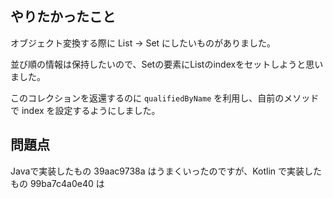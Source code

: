 ## やりたかったこと

オブジェクト変換する際に List -> Set にしたいものがありました。

並び順の情報は保持したいので、Setの要素にListのindexをセットしようと思いました。

このコレクションを返還するのに `qualifiedByName` を利用し、自前のメソッドで index を設定するようにしました。

## 問題点

Javaで実装したもの 39aac9738a はうまくいったのですが、Kotlin で実装したもの 99ba7c4a0e40 は
